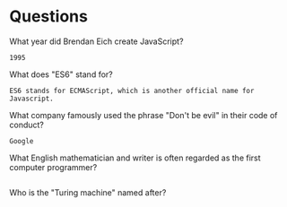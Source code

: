 # Questions

What year did Brendan Eich create JavaScript?

```
1995
```

What does "ES6" stand for?

```
ES6 stands for ECMAScript, which is another official name for Javascript.
```

What company famously used the phrase "Don't be evil" in their code of conduct?

```
Google
```

What English mathematician and writer is often regarded as the first computer programmer?

```

```

Who is the "Turing machine" named after?

```

```

